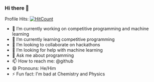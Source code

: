 ### Hi there 👋
Profile Hits: [![HitCount](http://hits.dwyl.com/yeoswehon/yeoswehon.svg)](http://hits.dwyl.com/yeoswehon/yeoswehon)
<!--
**yeoswehon/yeoswehon** is a ✨ _special_ ✨ repository because its `README.md` (this file) appears on your GitHub profile.

Here are some ideas to get you started:
-->
- 🔭 I’m currently working on competitive programming and machine learning
- 🌱 I’m currently learning competitive programming
- 👯 I’m looking to collaborate on hackathons
- 🤔 I’m looking for help with machine learning
- 💬 Ask me about programming
- 📫 How to reach me: @github
- 😄 Pronouns: He/Him
- ⚡ Fun fact: I'm bad at Chemistry and Physics

